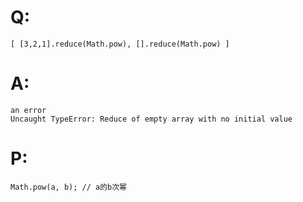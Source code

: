 # Q:
    [ [3,2,1].reduce(Math.pow), [].reduce(Math.pow) ]
# A:
    an error
    Uncaught TypeError: Reduce of empty array with no initial value
# P:
    Math.pow(a, b); // a的b次幂